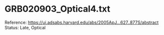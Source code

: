 # GRB020903_Optical4.txt

Reference: https://ui.adsabs.harvard.edu/abs/2005ApJ...627..877S/abstract
Status: Late, Optical
